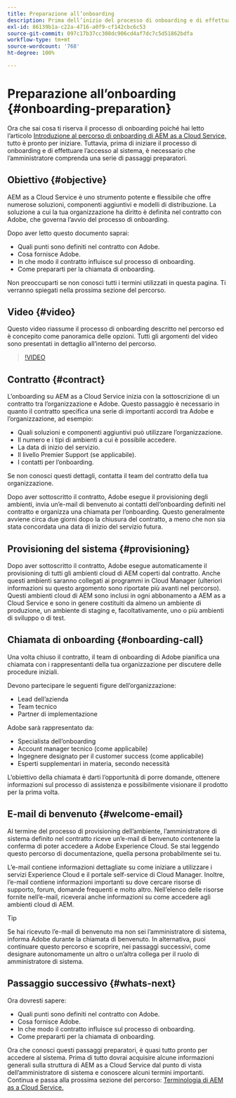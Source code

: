 ```yaml
---
title: Preparazione all’onboarding
description: Prima dell’inizio del processo di onboarding e di effettuare l’accesso al sistema è necessario che l’amministratore comprenda una serie di passaggi preparatori.
exl-id: 86139b1a-c22a-4716-a0f9-cf142cbc6c53
source-git-commit: 097c17b37cc308dc906cd4af7dc7c5d51862bdfa
workflow-type: tm+mt
source-wordcount: '768'
ht-degree: 100%

---
```


# Preparazione all’onboarding {#onboarding-preparation}

Ora che sai cosa ti riserva il processo di onboarding poiché hai letto l’articolo [Introduzione al percorso di onboarding di AEM as a Cloud Service,](overview.md) tutto è pronto per iniziare. Tuttavia, prima di iniziare il processo di onboarding e di effettuare l’accesso al sistema, è necessario che l’amministratore comprenda una serie di passaggi preparatori.

## Obiettivo {#objective}

AEM as a Cloud Service è uno strumento potente e flessibile che offre numerose soluzioni, componenti aggiuntivi e modelli di distribuzione. La soluzione a cui la tua organizzazione ha diritto è definita nel contratto con Adobe, che governa l’avvio del processo di onboarding.

Dopo aver letto questo documento saprai:

* Quali punti sono definiti nel contratto con Adobe.
* Cosa fornisce Adobe.
* In che modo il contratto influisce sul processo di onboarding.
* Come prepararti per la chiamata di onboarding.

Non preoccuparti se non conosci tutti i termini utilizzati in questa pagina. Ti verranno spiegati nella prossima sezione del percorso.

## Video {#video}

Questo video riassume il processo di onboarding descritto nel percorso ed è concepito come panoramica delle opzioni. Tutti gli argomenti del video sono presentati in dettaglio all’interno del percorso.

>[!VIDEO](https://video.tv.adobe.com/v/336959/?quality=12&learn=on)

## Contratto {#contract}

L’onboarding su AEM as a Cloud Service inizia con la sottoscrizione di un contratto tra l’organizzazione e Adobe. Questo passaggio è necessario in quanto il contratto specifica una serie di importanti accordi tra Adobe e l’organizzazione, ad esempio:

* Quali soluzioni e componenti aggiuntivi può utilizzare l’organizzazione.
* Il numero e i tipi di ambienti a cui è possibile accedere.
* La data di inizio del servizio.
* Il livello Premier Support (se applicabile).
* I contatti per l’onboarding.

Se non conosci questi dettagli, contatta il team del contratto della tua organizzazione.

Dopo aver sottoscritto il contratto, Adobe esegue il provisioning degli ambienti, invia un’e-mail di benvenuto ai contatti dell’onboarding definiti nel contratto e organizza una chiamata per l’onboarding. Questo generalmente avviene circa due giorni dopo la chiusura del contratto, a meno che non sia stata concordata una data di inizio del servizio futura.

## Provisioning del sistema {#provisioning}

Dopo aver sottoscritto il contratto, Adobe esegue automaticamente il provisioning di tutti gli ambienti cloud di AEM coperti dal contratto. Anche questi ambienti saranno collegati ai programmi in Cloud Manager (ulteriori informazioni su questo argomento sono riportate più avanti nel percorso). Questi ambienti cloud di AEM sono inclusi in ogni abbonamento a AEM as a Cloud Service e sono in genere costituiti da almeno un ambiente di produzione, un ambiente di staging e, facoltativamente, uno o più ambienti di sviluppo o di test.

## Chiamata di onboarding {#onboarding-call}

Una volta chiuso il contratto, il team di onboarding di Adobe pianifica una chiamata con i rappresentanti della tua organizzazione per discutere delle procedure iniziali.

Devono partecipare le seguenti figure dell’organizzazione:

* Lead dell’azienda
* Team tecnico
* Partner di implementazione

Adobe sarà rappresentato da:

* Specialista dell’onboarding
* Account manager tecnico (come applicabile)
* Ingegnere designato per il customer success (come applicabile)
* Esperti supplementari in materia, secondo necessità

L’obiettivo della chiamata è darti l’opportunità di porre domande, ottenere informazioni sul processo di assistenza e possibilmente visionare il prodotto per la prima volta.

## E-mail di benvenuto {#welcome-email}

Al termine del processo di provisioning dell’ambiente, l’amministratore di sistema definito nel contratto riceve un’e-mail di benvenuto contenente la conferma di poter accedere a Adobe Experience Cloud. Se stai leggendo questo percorso di documentazione, quella persona probabilmente sei tu.

L’e-mail contiene informazioni dettagliate su come iniziare a utilizzare i servizi Experience Cloud e il portale self-service di Cloud Manager. Inoltre, l’e-mail contiene informazioni importanti su dove cercare risorse di supporto, forum, domande frequenti e molto altro. Nell’elenco delle risorse fornite nell’e-mail, riceverai anche informazioni su come accedere agli ambienti cloud di AEM.

>[!TIP]
>
>Se hai ricevuto l’e-mail di benvenuto ma non sei l’amministratore di sistema, informa Adobe durante la chiamata di benvenuto. In alternativa, puoi continuare questo percorso e scoprire, nei passaggi successivi, come designare autonomamente un altro o un’altra collega per il ruolo di amministratore di sistema.

## Passaggio successivo {#whats-next}

Ora dovresti sapere:

* Quali punti sono definiti nel contratto con Adobe.
* Cosa fornisce Adobe.
* In che modo il contratto influisce sul processo di onboarding.
* Come prepararti per la chiamata di onboarding.

Ora che conosci questi passaggi preparatori, è quasi tutto pronto per accedere al sistema. Prima di tutto dovrai acquisire alcune informazioni generali sulla struttura di AEM as a Cloud Service dal punto di vista dell’amministratore di sistema e conoscere alcuni termini importanti. Continua e passa alla prossima sezione del percorso: [Terminologia di AEM as a Cloud Service.](terminology.md)
